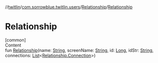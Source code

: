 //[twitlin](../../index.md)/[com.sorrowblue.twitlin.users](../index.md)/[Relationship](index.md)/[Relationship](-relationship.md)



# Relationship  
[common]  
Content  
fun [Relationship](-relationship.md)(name: [String](https://kotlinlang.org/api/latest/jvm/stdlib/kotlin/-string/index.html), screenName: [String](https://kotlinlang.org/api/latest/jvm/stdlib/kotlin/-string/index.html), id: [Long](https://kotlinlang.org/api/latest/jvm/stdlib/kotlin/-long/index.html), idStr: [String](https://kotlinlang.org/api/latest/jvm/stdlib/kotlin/-string/index.html), connections: [List](https://kotlinlang.org/api/latest/jvm/stdlib/kotlin.collections/-list/index.html)<[Relationship.Connection](-connection/index.md)>)  



